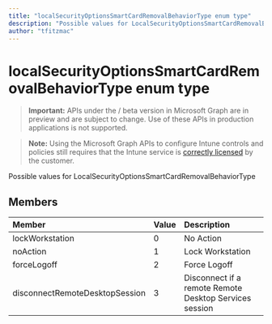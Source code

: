 ```yaml
---
title: "localSecurityOptionsSmartCardRemovalBehaviorType enum type"
description: "Possible values for LocalSecurityOptionsSmartCardRemovalBehaviorType"author: "tfitzmac"
---
```


# localSecurityOptionsSmartCardRemovalBehaviorType enum type

> **Important:** APIs under the / beta version in Microsoft Graph are in preview and are subject to change. Use of these APIs in production applications is not supported.

> **Note:** Using the Microsoft Graph APIs to configure Intune controls and policies still requires that the Intune service is [correctly licensed](https://go.microsoft.com/fwlink/?linkid=839381) by the customer.

Possible values for LocalSecurityOptionsSmartCardRemovalBehaviorType
## Members
|Member|Value|Description|
|:---|:---|:---|
|lockWorkstation|0|No Action|
|noAction|1|Lock Workstation|
|forceLogoff|2|Force Logoff|
|disconnectRemoteDesktopSession|3|Disconnect if a remote Remote Desktop Services session|





